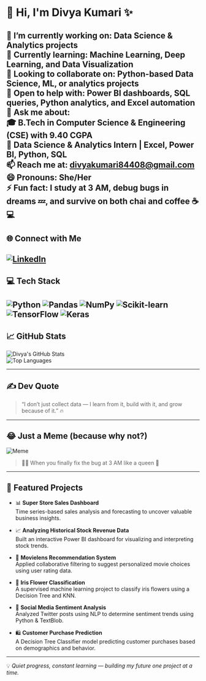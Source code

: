 # 👋 Hi, I'm Divya Kumari ✨

🔭 I’m currently working on: **Data Science & Analytics projects**  
🌱 Currently learning: **Machine Learning, Deep Learning, and Data Visualization**  
👯 Looking to collaborate on: **Python-based Data Science, ML, or analytics projects**  
🤝 Open to help with: **Power BI dashboards, SQL queries, Python analytics, and Excel automation**  
💬 Ask me about:  
🎓 B.Tech in **Computer Science & Engineering (CSE)** with **9.40 CGPA**  
💼 Data Science & Analytics Intern | Excel, Power BI, Python, SQL  
📫 Reach me at: **divyakumari84408@gmail.com**  
😄 Pronouns: She/Her  
⚡ Fun fact: I study at 3 AM, debug bugs in dreams 💤, and survive on both chai and coffee ☕💻
---

## 🌐 Connect with Me

[![LinkedIn](https://img.shields.io/badge/LinkedIn-View%20Profile-blue?style=for-the-badge&logo=linkedin)](https://www.linkedin.com/in/divya-kumari11)
---

## 💻 Tech Stack

![Python](https://img.shields.io/badge/Python-3776AB?style=for-the-badge&logo=python&logoColor=white)
![Pandas](https://img.shields.io/badge/Pandas-150458?style=for-the-badge&logo=pandas&logoColor=white)
![NumPy](https://img.shields.io/badge/Numpy-013243?style=for-the-badge&logo=numpy&logoColor=white)
![Scikit-learn](https://img.shields.io/badge/Scikit--Learn-F7931E?style=for-the-badge&logo=scikit-learn&logoColor=white)
![TensorFlow](https://img.shields.io/badge/TensorFlow-FF6F00?style=for-the-badge&logo=tensorflow&logoColor=white)
![Keras](https://img.shields.io/badge/Keras-D00000?style=for-the-badge&logo=keras&logoColor=white)
---

## 📈 GitHub Stats

![Divya's GitHub Stats](https://github-readme-stats.vercel.app/api?username=DIVYA-KUMARI12&show_icons=true&theme=radical&cache_seconds=86400)  
![Top Languages](https://github-readme-stats.vercel.app/api/top-langs/?username=DIVYA-KUMARI12&layout=compact&theme=radical&cache_seconds=86400)

---

## ✍️ Dev Quote

> “I don’t just collect data — I learn from it, build with it, and grow because of it.” 🔥
---

## 😂 Just a Meme (because why not?)

![Meme](https://media.giphy.com/media/3o7abKhOpu0NwenH3O/giphy.gif)

> 👩‍💻 When you finally fix the bug at 3 AM like a queen 👑
---

## 📌 Featured Projects

- 📊 **Super Store Sales Dashboard**  
  Time series-based sales analysis and forecasting to uncover valuable business insights.

- 📈 **Analyzing Historical Stock Revenue Data**  
  Built an interactive Power BI dashboard for visualizing and interpreting stock trends.

- 🎥 **Movielens Recommendation System**  
  Applied collaborative filtering to suggest personalized movie choices using user rating data.

- 🌸 **Iris Flower Classification**  
  A supervised machine learning project to classify iris flowers using a Decision Tree and KNN.

- 💬 **Social Media Sentiment Analysis**  
  Analyzed Twitter posts using NLP to determine sentiment trends using Python & TextBlob.

- 🛍️ **Customer Purchase Prediction**  
  A Decision Tree Classifier model predicting customer purchases based on demographics and behavior.
---

💡 _Quiet progress, constant learning — building my future one project at a time._
